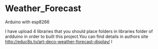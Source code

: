 # Weather_Forecast
Arduino with esp8266

I have upload 4 libraries that you should place folders in libraries folder of ardduino in order to built this project.You can find details in authors site http://educ8s.tv/art-deco-weather-forecast-display/
l
